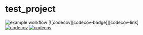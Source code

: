 # test_project
![example workflow](https://github.com/rhaeus/test_project/actions/workflows/test.yml/badge.svg)
[![codecov][codecov-badge]][codecov-link]
[![codecov](https://codecov.io/github/rhaeus/test_project/branch/main/graph/badge.svg?token=3MKDS0EKPP)](https://codecov.io/github/rhaeus/test_project)
[![codecov](https://codecov.io/github/rhaeus/test_project/branch/main/graph/badge.svg?token=3MKDS0EKPP)](https://app.codecov.io/github/rhaeus/test_project)